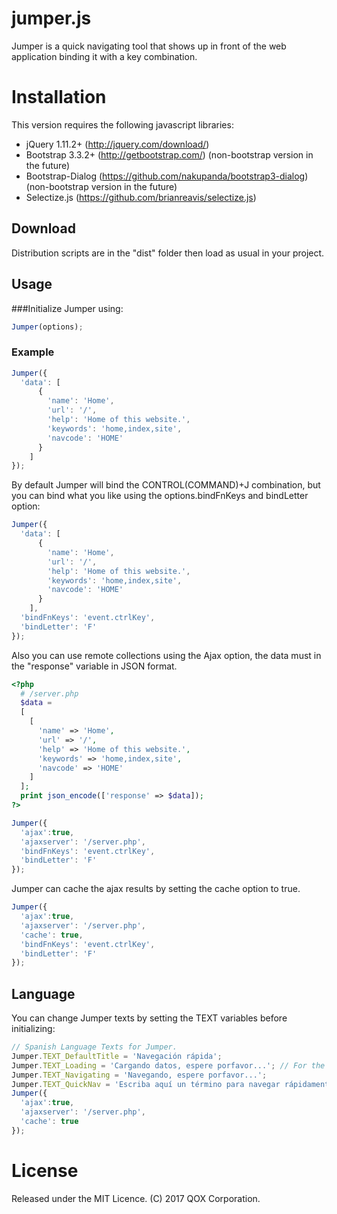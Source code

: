 # jumper.js
Jumper is a quick navigating tool that shows up in front of the web application binding it with a key combination.

# Installation
This version requires the following javascript libraries:
- jQuery 1.11.2+ (http://jquery.com/download/)
- Bootstrap 3.3.2+ (http://getbootstrap.com/) (non-bootstrap version in the future)
- Bootstrap-Dialog (https://github.com/nakupanda/bootstrap3-dialog) (non-bootstrap version in the future)
- Selectize.js (https://github.com/brianreavis/selectize.js)

## Download
Distribution scripts are in the "dist" folder then load as usual in your project.

## Usage
###Initialize Jumper using:
```javascript
Jumper(options);
```
### Example
```javascript
Jumper({
  'data': [
      { 
        'name': 'Home', 
        'url': '/', 
        'help': 'Home of this website.', 
        'keywords': 'home,index,site', 
        'navcode': 'HOME'
      }
    ]
});
```
By default Jumper will bind the CONTROL(COMMAND)+J combination, but you can bind what you like using the options.bindFnKeys and bindLetter option:
```javascript
Jumper({
  'data': [
      { 
        'name': 'Home', 
        'url': '/', 
        'help': 'Home of this website.', 
        'keywords': 'home,index,site', 
        'navcode': 'HOME'
      }
    ],
  'bindFnKeys': 'event.ctrlKey',
  'bindLetter': 'F'
});
```
Also you can use remote collections using the Ajax option, the data must in the "response" variable in JSON format.
```php
<?php
  # /server.php
  $data = 
  [
    [
      'name' => 'Home',
      'url' => '/',
      'help' => 'Home of this website.', 
      'keywords' => 'home,index,site', 
      'navcode' => 'HOME'
    ]
  ];
  print json_encode(['response' => $data]);
?>
```
```javascript
Jumper({
  'ajax':true,
  'ajaxserver': '/server.php',
  'bindFnKeys': 'event.ctrlKey',
  'bindLetter': 'F'
});
```
Jumper can cache the ajax results by setting the cache option to true.
```javascript
Jumper({
  'ajax':true,
  'ajaxserver': '/server.php',
  'cache': true,
  'bindFnKeys': 'event.ctrlKey',
  'bindLetter': 'F'
});
```
## Language
You can change Jumper texts by setting the TEXT variables before initializing:
```javascript
// Spanish Language Texts for Jumper.
Jumper.TEXT_DefaultTitle = 'Navegación rápida';
Jumper.TEXT_Loading = 'Cargando datos, espere porfavor...'; // For the Ajax Loading view.
Jumper.TEXT_Navigating = 'Navegando, espere porfavor...';
Jumper.TEXT_QuickNav = 'Escriba aquí un término para navegar rápidamente por el sitio web.';
Jumper({
  'ajax':true,
  'ajaxserver': '/server.php',
  'cache': true
});
```
# License
Released under the MIT Licence.
(C) 2017 QOX Corporation.

